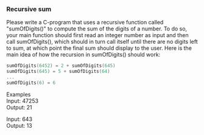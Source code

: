### Recursive sum

    
Please write a C-program that uses a recursive function called "sumOfDigits()" to compute the sum of the digits of a number. 
To do so, your main function should first read an integer number as input and then call sumOfDigits(), which should in turn 
call itself until there are no digits left to sum, at which point the final sum should display to the user.
Here is the main idea of how the recursion in sumOfDigits() should work:
```c
sumOfDigits(6452) = 2 + sumOfDigits(645)
sumOfDigits(645) = 5 + sumOfDigits(64)
...
sumOfDigits(6) = 6
```
Examples <br>
Input: 47253 <br>
Output: 21 <br>

Input: 643 <br>
Output: 13 <br>
